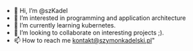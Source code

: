 - 👋 Hi, I’m @szKadel
- 👀 I’m interested in programming and application architecture 
- 🌱 I’m currently learning kubernetes. 
- 💞️ I’m looking to collaborate on interesting projects ;).
- 📫 How to reach me kontakt@szymonkadelski.pl"
